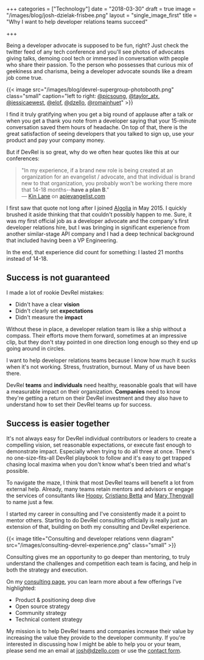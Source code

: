 +++
categories = ["Technology"]
date = "2018-03-30"
draft = true
image = "/images/blog/josh-dzielak-frisbee.png"
layout = "single_image_first"
title = "Why I want to help developer relations teams succeed"

+++

<boom>B</boom>eing a developer advocate is supposed to be fun, right? Just check the twitter feed of any tech conference and you'll see photos of advocates giving talks, demoing cool tech or immersed in conversation with people who share their passion. To the person who possesses that curious mix of geekiness and charisma, being a developer advocate sounds like a dream job come true.

{{< image src="/images/blog/devrel-supergroup-photobooth.png" class="small" caption="left to right: [@picsoung](https://twitter.com/picsoung), [@taylor_atx](https://twitter.com/taylor_atx), [@jessicaewest](https://twitter.com/jessicaewest), [@elof](https://twitter.com/elof), [@dzello](https://twitter.com/dzello), [@romainhuet](https://twitter.com/romainhuet)" >}}

I find it truly gratifying when you get a big round of applause after a talk or when you get a thank you note from a developer saying that your 15-minute conversation saved them hours of headache. On top of that, there is the great satisfaction of seeing developers that you talked to sign up, use your product and pay your company money.

But if DevRel is so great, why do we often hear quotes like this at our conferences:

> "In my experience, if a brand new role is being created at an organization for an evangelist / advocate, and that individual is brand new to that organization, you probably won't be working there more that 14-18 months--**have a plan B**." <br>— [Kin Lane](https://twitter.com/apievangelist) on [apievangelist.com](http://apievangelist.com/2016/03/07/the-70-platforms-with-job-postings-for-a-developer-evangelist-or-advocate-currently/)

I first saw that quote not long after I joined [Algolia](https;//algolia.com/) in May 2015. I quickly brushed it aside thinking that that couldn't possibly happen to me. Sure, it was my first official job as a developer advocate and the company's first developer relations hire, but I was bringing in significant experience from another similar-stage API company and I had a deep technical background that included having been a VP Engineering.

In the end, that experience did count for something: I lasted 21 months instead of 14-18.

## Success is not guaranteed

I made a lot of rookie DevRel mistakes:

- Didn't have a clear **vision**
- Didn't clearly set **expectations**
- Didn't measure the **impact**

Without these in place, a developer relation team is like a ship without a compass. Their efforts move them forward, sometimes at an impressive clip, but they don't stay pointed in one direction long enough so they end up going around in circles.

I want to help developer relations teams because I know how much it sucks when it's not working. Stress, frustration, burnout. Many of us have been there.

DevRel **teams** and **individuals** need healthy, reasonable goals that will have a measurable impact on their organization. **Companies** need to know they're getting a return on their DevRel investment and they also have to understand how to set their DevRel teams up for success.

## Success is easier together

It's not always easy for DevRel individual contributors or leaders to create a compelling vision, set reasonable expectations, or execute fast enough to demonstrate impact. Especially when trying to do all three at once. There's no one-size-fits-all DevRel playbook to follow and it's easy to get trapped chasing local maxima when you don't know what's been tried and what's possible.

To navigate the maze, I think that most DevRel teams will benefit a lot from external help. Already, many teams retain mentors and advisors or engage the services of consultants like [Hoopy](https://hoopy.io/), [Cristiano Betta](https://betta.io) and [Mary Thengvall](https://twitter.com/mary_grace) to name just a few.

I started my career in consulting and I've consistently made it a point to mentor others. Starting to do DevRel consulting officially is really just an extension of that, building on both my consulting and DevRel experience.

{{< image title="Consulting and developer relations venn diagram" src="/images/consulting-devrel-experience.png" class="small" >}}

Consulting gives me an opportunity to go deeper than mentoring, to truly understand the challenges and competition each team is facing, and help in both the strategy and execution.

On my [consulting page](/consulting), you can learn more about a few offerings I've highlighted:

- Product & positioning deep dive
- Open source strategy
- Community strategy
- Technical content strategy

My mission is to help DevRel teams and companies increase their value by increasing the value they provide to the developer community. If you're interested in discussing how I might be able to help you or your team, please send me an email at [josh@dzello.com](mailto:josh@dzello.com) or use the [contact form](/consulting/#contact).
